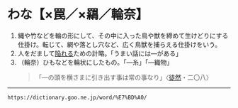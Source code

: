# わな【×罠／×羂／輪奈】

1. 縄や竹などを輪の形にして、その中に入った鳥や獣を締めて生けどりにする仕掛け。転じて、網や落とし穴など、広く鳥獣を捕らえる仕掛けをいう。
2. 人をだまして[陥れる](おとしいれる（陥れる／落とし入れる）)ための計略。「うまい話には―がある」
3. （輪奈）ひもなどを輪状にしたもの。「―糸」「―織物」
    >「―の頭を横さまに引き出す事は常の事なり」〈[徒然](https://dictionary.goo.ne.jp/word/%E5%BE%92%E7%84%B6%E8%8D%89/#jn-148773)・二〇八〉

---
`https://dictionary.goo.ne.jp/word/%E7%BD%A0/`